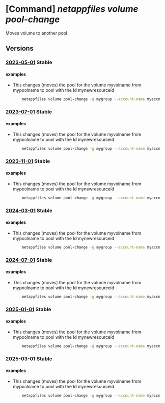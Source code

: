 # [Command] _netappfiles volume pool-change_

Moves volume to another pool

## Versions

### [2023-05-01](/Resources/mgmt-plane/L3N1YnNjcmlwdGlvbnMve30vcmVzb3VyY2Vncm91cHMve30vcHJvdmlkZXJzL21pY3Jvc29mdC5uZXRhcHAvbmV0YXBwYWNjb3VudHMve30vY2FwYWNpdHlwb29scy97fS92b2x1bWVzL3t9L3Bvb2xjaGFuZ2U=/2023-05-01.xml) **Stable**

<!-- mgmt-plane /subscriptions/{}/resourcegroups/{}/providers/microsoft.netapp/netappaccounts/{}/capacitypools/{}/volumes/{}/poolchange 2023-05-01 -->

#### examples

- This changes (moves) the pool for the volume myvolname from mypoolname to pool with the Id mynewresourceid
    ```bash
        netappfiles volume pool-change -g mygroup --account-name myaccname --pool-name mypoolname --name myvolname --new-pool-resource-id mynewresourceid
    ```

### [2023-07-01](/Resources/mgmt-plane/L3N1YnNjcmlwdGlvbnMve30vcmVzb3VyY2Vncm91cHMve30vcHJvdmlkZXJzL21pY3Jvc29mdC5uZXRhcHAvbmV0YXBwYWNjb3VudHMve30vY2FwYWNpdHlwb29scy97fS92b2x1bWVzL3t9L3Bvb2xjaGFuZ2U=/2023-07-01.xml) **Stable**

<!-- mgmt-plane /subscriptions/{}/resourcegroups/{}/providers/microsoft.netapp/netappaccounts/{}/capacitypools/{}/volumes/{}/poolchange 2023-07-01 -->

#### examples

- This changes (moves) the pool for the volume myvolname from mypoolname to pool with the Id mynewresourceid
    ```bash
        netappfiles volume pool-change -g mygroup --account-name myaccname --pool-name mypoolname --name myvolname --new-pool-resource-id mynewresourceid
    ```

### [2023-11-01](/Resources/mgmt-plane/L3N1YnNjcmlwdGlvbnMve30vcmVzb3VyY2Vncm91cHMve30vcHJvdmlkZXJzL21pY3Jvc29mdC5uZXRhcHAvbmV0YXBwYWNjb3VudHMve30vY2FwYWNpdHlwb29scy97fS92b2x1bWVzL3t9L3Bvb2xjaGFuZ2U=/2023-11-01.xml) **Stable**

<!-- mgmt-plane /subscriptions/{}/resourcegroups/{}/providers/microsoft.netapp/netappaccounts/{}/capacitypools/{}/volumes/{}/poolchange 2023-11-01 -->

#### examples

- This changes (moves) the pool for the volume myvolname from mypoolname to pool with the Id mynewresourceid
    ```bash
        netappfiles volume pool-change -g mygroup --account-name myaccname --pool-name mypoolname --name myvolname --new-pool-resource-id mynewresourceid
    ```

### [2024-03-01](/Resources/mgmt-plane/L3N1YnNjcmlwdGlvbnMve30vcmVzb3VyY2Vncm91cHMve30vcHJvdmlkZXJzL21pY3Jvc29mdC5uZXRhcHAvbmV0YXBwYWNjb3VudHMve30vY2FwYWNpdHlwb29scy97fS92b2x1bWVzL3t9L3Bvb2xjaGFuZ2U=/2024-03-01.xml) **Stable**

<!-- mgmt-plane /subscriptions/{}/resourcegroups/{}/providers/microsoft.netapp/netappaccounts/{}/capacitypools/{}/volumes/{}/poolchange 2024-03-01 -->

#### examples

- This changes (moves) the pool for the volume myvolname from mypoolname to pool with the Id mynewresourceid
    ```bash
        netappfiles volume pool-change -g mygroup --account-name myaccname --pool-name mypoolname --name myvolname --new-pool-resource-id mynewresourceid
    ```

### [2024-07-01](/Resources/mgmt-plane/L3N1YnNjcmlwdGlvbnMve30vcmVzb3VyY2Vncm91cHMve30vcHJvdmlkZXJzL21pY3Jvc29mdC5uZXRhcHAvbmV0YXBwYWNjb3VudHMve30vY2FwYWNpdHlwb29scy97fS92b2x1bWVzL3t9L3Bvb2xjaGFuZ2U=/2024-07-01.xml) **Stable**

<!-- mgmt-plane /subscriptions/{}/resourcegroups/{}/providers/microsoft.netapp/netappaccounts/{}/capacitypools/{}/volumes/{}/poolchange 2024-07-01 -->

#### examples

- This changes (moves) the pool for the volume myvolname from mypoolname to pool with the Id mynewresourceid
    ```bash
        netappfiles volume pool-change -g mygroup --account-name myaccname --pool-name mypoolname --name myvolname --new-pool-resource-id mynewresourceid
    ```

### [2025-01-01](/Resources/mgmt-plane/L3N1YnNjcmlwdGlvbnMve30vcmVzb3VyY2Vncm91cHMve30vcHJvdmlkZXJzL21pY3Jvc29mdC5uZXRhcHAvbmV0YXBwYWNjb3VudHMve30vY2FwYWNpdHlwb29scy97fS92b2x1bWVzL3t9L3Bvb2xjaGFuZ2U=/2025-01-01.xml) **Stable**

<!-- mgmt-plane /subscriptions/{}/resourcegroups/{}/providers/microsoft.netapp/netappaccounts/{}/capacitypools/{}/volumes/{}/poolchange 2025-01-01 -->

#### examples

- This changes (moves) the pool for the volume myvolname from mypoolname to pool with the Id mynewresourceid
    ```bash
        netappfiles volume pool-change -g mygroup --account-name myaccname --pool-name mypoolname --name myvolname --new-pool-resource-id mynewresourceid
    ```

### [2025-03-01](/Resources/mgmt-plane/L3N1YnNjcmlwdGlvbnMve30vcmVzb3VyY2Vncm91cHMve30vcHJvdmlkZXJzL21pY3Jvc29mdC5uZXRhcHAvbmV0YXBwYWNjb3VudHMve30vY2FwYWNpdHlwb29scy97fS92b2x1bWVzL3t9L3Bvb2xjaGFuZ2U=/2025-03-01.xml) **Stable**

<!-- mgmt-plane /subscriptions/{}/resourcegroups/{}/providers/microsoft.netapp/netappaccounts/{}/capacitypools/{}/volumes/{}/poolchange 2025-03-01 -->

#### examples

- This changes (moves) the pool for the volume myvolname from mypoolname to pool with the Id mynewresourceid
    ```bash
        netappfiles volume pool-change -g mygroup --account-name myaccname --pool-name mypoolname --name myvolname --new-pool-resource-id mynewresourceid
    ```
